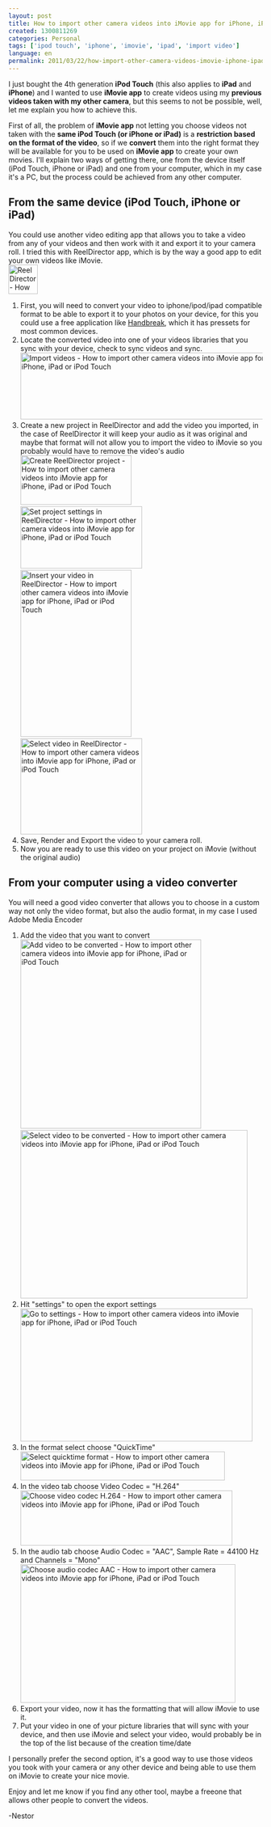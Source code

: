 ```yaml
---
layout: post
title: How to import other camera videos into iMovie app for iPhone, iPad or iPod Touch
created: 1300811269
categories: Personal
tags: ['ipod touch', 'iphone', 'imovie', 'ipad', 'import video']
language: en
permalink: 2011/03/22/how-import-other-camera-videos-imovie-iphone-ipad-or-ipod-touch-1474
---
```

I just bought the 4th generation <b>iPod Touch</b> (this also applies to <b>iPad</b> and <b>iPhone</b>) and I wanted to use <b>iMovie app</b> to create videos using my <b>previous videos taken with my other camera</b>, but this seems to not be possible, well, let me explain you how to achieve this.

First of all, the problem of <b>iMovie app</b> not letting you choose videos not taken with the <b>same iPod Touch (or iPhone or iPad)</b> is a <b>restriction based on the format of the video</b>, so if we <b>convert</b> them into the right format they will be available for you to be used on <b>iMovie app</b> to create your own movies.
I'll explain two ways of getting there, one from the device itself (iPod Touch, iPhone or iPad) and one from your computer, which in my case it's a PC, but the process could be achieved from any other computer.
<h2>From the same device (iPod Touch, iPhone or iPad)</h2>
You could use another video editing app that allows you to take a video from any of your videos and then work with it and export it to your camera roll.
I tried this with ReelDirector app, which is by the way a good app to edit your own videos like iMovie. <br /> <img src="/sites/nestor.profesional.co.cr/files/reeldirector.png" alt="ReelDirector - How to import other camera videos into iMovie app for iPhone, iPad or iPod Touch" width="58" height="58">
<ol>
<li>First, you will need to convert your video to iphone/ipod/ipad compatible format to be able to export it to your photos on your device, for this you could use a free application like <a href="http://handbrake.fr/" target="_blank">Handbreak</a>, which it has pressets for most common devices.</li>
<li>Locate the converted video into one of your videos libraries that you sync with your device, check to sync videos and sync. <br /> <img src="/sites/nestor.profesional.co.cr/files/001_import_videos.png" alt="Import videos - How to import other camera videos into iMovie app for iPhone, iPad or iPod Touch" width="523" height="132"></li>
<li>Create a new project in ReelDirector and add the video you imported, in the case of ReelDirector it will keep your audio as it was original and maybe that format will not allow you to import the video to iMovie so you probably would have to remove the video's audio<br /> <img src="/sites/nestor.profesional.co.cr/files/002_create_proejct.png" alt="Create ReelDirector project - How to import other camera videos into iMovie app for iPhone, iPad or iPod Touch" width="220" height="98"><br /> <img src="/sites/nestor.profesional.co.cr/files/003_set_project_settings.png" alt="Set project settings in ReelDirector - How to import other camera videos into iMovie app for iPhone, iPad or iPod Touch" width="241" height="123">
<br /> <img src="/sites/nestor.profesional.co.cr/files/005_select_video_type.png" alt="Insert your video in ReelDirector - How to import other camera videos into iMovie app for iPhone, iPad or iPod Touch" width="220" height="330">
<br /> <img src="/sites/nestor.profesional.co.cr/files/007_choose_video.png" alt="Select video in ReelDirector - How to import other camera videos into iMovie app for iPhone, iPad or iPod Touch" width="241" height="190"></li>
<li>Save, Render and Export the video to your camera roll.</li>
<li>Now you are ready to use this video on your project on iMovie (without the original audio)</li>
</ol>

<h2>From your computer using a video converter</h2>
You will need a good video converter that allows you to choose in a custom way not only the video format, but also the audio format, in my case I used Adobe Media Encoder
<ol>
<li>Add the video that you want to convert<br /> <img src="/sites/nestor.profesional.co.cr/files/b002_adobe_media_encoder.png" alt="Add video to be converted - How to import other camera videos into iMovie app for iPhone, iPad or iPod Touch" width="358" height="374">
<br /> <img src="/sites/nestor.profesional.co.cr/files/b003_select_video.png" alt="Select video to be converted - How to import other camera videos into iMovie app for iPhone, iPad or iPod Touch" width="450" height="333"></li>
<li>Hit "settings" to open the export settings<br /> <img src="/sites/nestor.profesional.co.cr/files/b004_go_to_settings.png" alt="Go to settings - How to import other camera videos into iMovie app for iPhone, iPad or iPod Touch" width="460" height="263"></li>
<li>In the format select choose "QuickTime"<br /> <img src="/sites/nestor.profesional.co.cr/files/b005_settings_quicktime.png" alt="Select quicktime format - How to import other camera videos into iMovie app for iPhone, iPad or iPod Touch" width="405" height="57"></li>
<li>In the video tab choose Video Codec = "H.264"<br /> <img src="/sites/nestor.profesional.co.cr/files/b006_settings_video_h264.png" alt="Choose video codec H.264 - How to import other camera videos into iMovie app for iPhone, iPad or iPod Touch" width="420" height="109"></li>
<li>In the audio tab choose Audio Codec = "AAC", Sample Rate = 44100 Hz and Channels = "Mono"<br /> <img src="/sites/nestor.profesional.co.cr/files/b007_settings_audio.png" alt="Choose audio codec AAC - How to import other camera videos into iMovie app for iPhone, iPad or iPod Touch" width="426" height="274"></li>
<li>Export your video, now it has the formatting that will allow iMovie to use it.</li>
<li>Put your video in one of your picture libraries that will sync with your device, and then use iMovie and select your video, would probably be in the top of the list because of the creation time/date</li>
</ol>

I personally prefer the second option, it's a good way to use those videos you took with your camera or any other device and being able to use them on iMovie to create your nice movie.

Enjoy and let me know if you find any other tool, maybe a freeone that allows other people to convert the videos.

-Nestor
